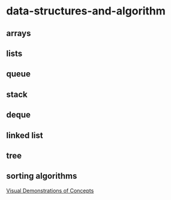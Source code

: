 # data-structures-and-algorithm

## arrays
## lists
## queue
## stack
## deque
## linked list
## tree
## sorting algorithms 


[Visual Demonstrations of Concepts](https://visualgo.net/en/list)

